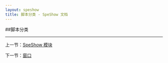 ```yaml
---
layout: speshow
title: 脚本分类 - SpeShow 文档
---
```


##脚本分类

***********************************************************************

上一节：[SpeShow 模块](speshow_module.html)

下一节：[窗口](window.html)